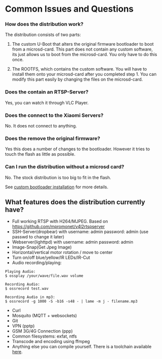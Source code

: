 # Common Issues and Questions


### How does the distribution work?

The distribution consists of two parts:

1. The custom U-Boot that alters the original firmware bootloader to boot from a microsd-card. This part does not contain any custom software, its just allows us to boot from the microsd-card. You only have to do this once.

2. The ROOTFS, which contains the custom software. You will have to install them onto your microsd-card after you completed step 1. You can modify this part easily by changing the files on the microsd-card. 

### Does the contain an RTSP-Server?
Yes, you can watch it through VLC Player.

### Does the connect to the Xiaomi Servers?
No. It does not connect to anything.

### Does the remove the original firmware?
Yes this does a number of changes to the bootloader. However it tries to touch the flash as little as possible.

### Can I run the distribution without a microsd card?
No. The stock distribution is too big to fit in the flash.

See [custom bootloader installation](/doc/install.md) for more details.

## What features does the distribution currently have?
- Full working RTSP with H264/MJPEG. Based on https://github.com/mpromonet/v4l2rtspserver
- SSH-Server(dropbear) with username: admin password: admin (use passwd to change it later)
- Webserver(lighttpd) with username: admin password: admin
- Image-Snap(Get Jpeg Image) 
- Horizontal/vertical motor rotation / move to center
- Turn on/off blue/yellow/IR LEDs/IR-Cut
- Audio recording/playing:
```
Playing Audio:
$ ossplay /your/wave/file.wav volume

Recording Audio:
$ ossrecord test.wav 

Recording Audio in mp3:
$ ossrecord -g 1000 -S -b16 -s48 - | lame -m j - filename.mp3
```
- Curl
- Mosquito (MQTT + websockets)
- Git
- VPN (pptp)
- GSM 3G/4G Connection (ppp)
- Common filesystems: exfat, ntfs
- Transcode and encoding using ffmpeg
- Anything else you can compile yourself. There is a toolchain available [here](https://github.com/anmaped/releases).



